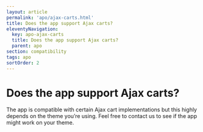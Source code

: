 ```yaml
---
layout: article
permalink: 'apo/ajax-carts.html'
title: Does the app support Ajax carts? 
eleventyNavigation:
  key: apo-ajax-carts
  title: Does the app support Ajax carts? 
  parent: apo
section: compatibility
tags: apo
sortOrder: 2
---
```


# Does the app support Ajax carts? 

The app is compatible with certain Ajax cart implementations but this highly depends on the theme you’re using. Feel free to contact us to see if the app might work on your theme. 